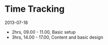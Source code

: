 # Time Tracking

2013-07-18
* 2hrs, 09.00 - 11.00, Basic setup
* 3hrs, 14.00 - 17.00, Content and basic design


